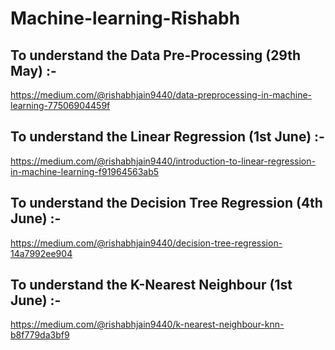 # Machine-learning-Rishabh
## To understand the Data Pre-Processing (29th May) :-
https://medium.com/@rishabhjain9440/data-preprocessing-in-machine-learning-77506904459f
 
## To understand the Linear Regression (1st June) :-
https://medium.com/@rishabhjain9440/introduction-to-linear-regression-in-machine-learning-f91964563ab5

## To understand the Decision Tree Regression (4th June) :-
https://medium.com/@rishabhjain9440/decision-tree-regression-14a7992ee904

## To understand the K-Nearest Neighbour (1st June) :-
https://medium.com/@rishabhjain9440/k-nearest-neighbour-knn-b8f779da3bf9

